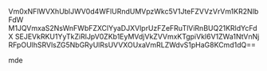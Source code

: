 Vm0xNFlWVXhUblJWV0d4WFlURndUMVpzWkc5V1JteFZVVzVrVm1KR2NIbFdW
M1JQVmxaS2NsWnFWbFZXClYyaDJXVlprUzFZeFRuTlViRnBUQ21KRldYcFdX
SEJEVkRKU1YyTkZiRlJpV0ZKb1EyMVdjVkZVVmxKTgpiVkl6V1ZWa1NtVnNj
RFpOUlhSRVlsZG5NbGRyUlRsUVVXOUxaVmRLZWdvS1pHaG8KCmd1dQ==

mde